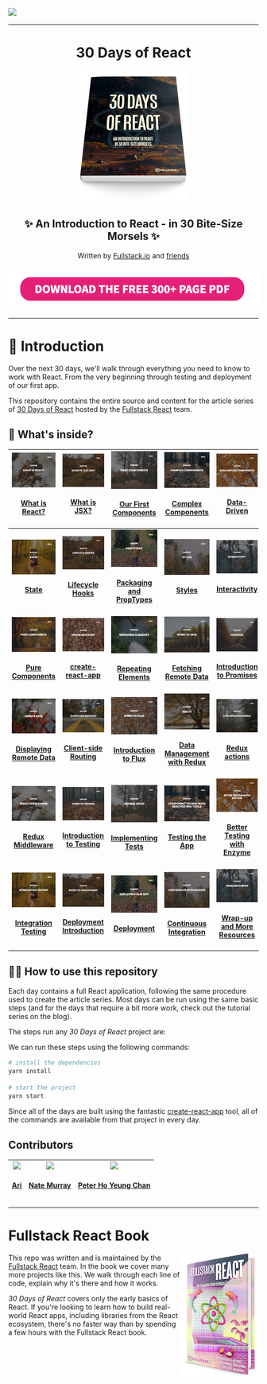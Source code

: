 ![](https://www.fullstackreact.com/assets/images/30days/30-days-of-react-header.jpg)

<hr />
<h1 align="center">
  30 Days of React
</h1>
<p align="center">
<img src="./images/readme/30-days-of-react-book-cover-2-as-book-220.png"/>
</p>
<h2 align="center">
  ✨ An Introduction to React - <b>in 30 Bite-Size Morsels</b> ✨
</h2>
<p align="center">
Written by <a href="https://fullstack.io">Fullstack.io</a> and <a href="#contributors">friends</a>
</p>
<p align="center">
<a href="https://app.monstercampaigns.com/c/opsh28ygz42xhvtlq4vd/">
<img src="./images/readme/download-the-pdf-button.png"/>
</a>
</p>
<hr />

# 🚀 Introduction

Over the next 30 days, we'll walk through everything you need to know to work with React. From the very beginning through testing and deployment of our first app.

This repository contains the entire source and content for the article series of [30 Days of React](https://www.fullstackreact.com/30-days-of-react) hosted by the [Fullstack React](https://www.fullstackreact.com/) team.

## 👀 What's inside?

<!-- prettier-ignore -->
| <a href='./day-01'><img src='./day-01/cover.jpg' width='140px;' /></a><h4 align='center'><a href='./day-01'>What is React?</a><h4> | <a href='./day-02'><img src='./day-02/cover.jpg' width='140px;' /></a><h4 align='center'><a href='./day-02'>What is JSX?</a><h4> | <a href='./day-03'><img src='./day-03/cover.jpg' width='140px;' /></a><h4 align='center'><a href='./day-03'>Our First Components</a><h4> | <a href='./day-04'><img src='./day-04/cover.jpg' width='140px;' /></a><h4 align='center'><a href='./day-04'>Complex Components</a><h4> | <a href='./day-05'><img src='./day-05/cover.jpg' width='140px;' /></a><h4 align='center'><a href='./day-05'>Data-Driven</a><h4> |
| :---: | :---: | :---: | :---: | :---: |
| <a href='./day-06'><img src='./day-06/cover.jpg' width='140px;' /></a><h4 align='center'><a href='./day-06'>State</a><h4> | <a href='./day-07'><img src='./day-07/cover.jpg' width='140px;' /></a><h4 align='center'><a href='./day-07'>Lifecycle Hooks</a><h4> | <a href='./day-08'><img src='./day-08/cover.jpg' width='140px;' /></a><h4 align='center'><a href='./day-08'>Packaging and PropTypes</a><h4> | <a href='./day-09'><img src='./day-09/cover.jpg' width='140px;' /></a><h4 align='center'><a href='./day-09'>Styles</a><h4> | <a href='./day-10'><img src='./day-10/cover.jpg' width='140px;' /></a><h4 align='center'><a href='./day-10'>Interactivity</a><h4> |
| <a href='./day-11'><img src='./day-11/cover.jpg' width='140px;' /></a><h4 align='center'><a href='./day-11'>Pure Components</a><h4> | <a href='./day-12'><img src='./day-12/cover.jpg' width='140px;' /></a><h4 align='center'><a href='./day-12'>create-react-app</a><h4> | <a href='./day-13'><img src='./day-13/cover.jpg' width='140px;' /></a><h4 align='center'><a href='./day-13'>Repeating Elements</a><h4> | <a href='./day-14'><img src='./day-14/cover.jpg' width='140px;' /></a><h4 align='center'><a href='./day-14'>Fetching Remote Data</a><h4> | <a href='./day-15'><img src='./day-15/cover.jpg' width='140px;' /></a><h4 align='center'><a href='./day-15'>Introduction to Promises</a><h4> |
| <a href='./day-16'><img src='./day-16/cover.jpg' width='140px;' /></a><h4 align='center'><a href='./day-16'>Displaying Remote Data</a><h4> | <a href='./day-17'><img src='./day-17/cover.jpg' width='140px;' /></a><h4 align='center'><a href='./day-17'>Client-side Routing</a><h4> | <a href='./day-18'><img src='./day-18/cover.jpg' width='140px;' /></a><h4 align='center'><a href='./day-18'>Introduction to Flux</a><h4> | <a href='./day-19'><img src='./day-19/cover.jpg' width='140px;' /></a><h4 align='center'><a href='./day-19'>Data Management with Redux</a><h4> | <a href='./day-20'><img src='./day-20/cover.jpg' width='140px;' /></a><h4 align='center'><a href='./day-20'>Redux actions</a><h4> |
| <a href='./day-21'><img src='./day-21/cover.jpg' width='140px;' /></a><h4 align='center'><a href='./day-21'>Redux Middleware</a><h4> | <a href='./day-22'><img src='./day-22/cover.jpg' width='140px;' /></a><h4 align='center'><a href='./day-22'>Introduction to Testing</a><h4> | <a href='./day-23'><img src='./day-23/cover.jpg' width='140px;' /></a><h4 align='center'><a href='./day-23'>Implementing Tests</a><h4> | <a href='./day-24'><img src='./day-24/cover.jpg' width='140px;' /></a><h4 align='center'><a href='./day-24'>Testing the App</a><h4> | <a href='./day-25'><img src='./day-25/cover.jpg' width='140px;' /></a><h4 align='center'><a href='./day-25'>Better Testing with Enzyme</a><h4> |
| <a href='./day-26'><img src='./day-26/cover.jpg' width='140px;' /></a><h4 align='center'><a href='./day-26'>Integration Testing</a><h4> | <a href='./day-27'><img src='./day-27/cover.jpg' width='140px;' /></a><h4 align='center'><a href='./day-27'>Deployment Introduction</a><h4> | <a href='./day-28'><img src='./day-28/cover.jpg' width='140px;' /></a><h4 align='center'><a href='./day-28'>Deployment</a><h4> | <a href='./day-29'><img src='./day-29/cover.jpg' width='140px;' /></a><h4 align='center'><a href='./day-29'>Continuous Integration</a><h4> | <a href='./day-30'><img src='./day-30/cover.jpg' width='140px;' /></a><h4 align='center'><a href='./day-30'>Wrap-up and More Resources</a><h4> |

## 👩‍🏫 How to use this repository

Each day contains a full React application, following the same procedure used to create the article series. Most days can be run using the same basic steps (and for the days that require a bit more work, check out the tutorial series on the blog).

The steps run any _30 Days of React_ project are:

We can run these steps using the following commands:

```bash
# install the dependencies
yarn install

# start the project
yarn start
```

Since all of the days are built using the fantastic [create-react-app](https://github.com/facebookincubator/create-react-app) tool, all of the commands are available from that project in every day.

## Contributors

<!-- ALL-CONTRIBUTORS-LIST:START - Do not remove or modify this section -->
<!-- prettier-ignore -->
| <a href='http://willcodeforfoo.com'><img src='https://avatars1.githubusercontent.com/u/529?v=4' width='140px;'/><h4 align='center'><a href='http://willcodeforfoo.com'>Ari</a></h4> | <a href='https://newline.co'><img src='https://avatars2.githubusercontent.com/u/4318?v=4' width='140px;'/><h4 align='center'><a href='https://newline.co'>Nate Murray</a></h4> | <a href='https://codepen.io/PeterHYChan/'><img src='https://avatars3.githubusercontent.com/u/32804449?v=4' width='140px;'/><h4 align='center'><a href='https://codepen.io/PeterHYChan/'>Peter Ho Yeung Chan</a></h4> |
| :---: | :---: | :---: |

<!-- ALL-CONTRIBUTORS-LIST:END -->

---

# Fullstack React Book

<a href="https://fullstackreact.com">
<img align="right" src="images/readme/fullstack-react-hero-book.png" alt="Fullstack React Book" width="155" height="250" />
</a>

This repo was written and is maintained by the [Fullstack React](https://fullstackreact.com) team. In the book we cover many more projects like this. We walk through each line of code, explain why it's there and how it works.

_30 Days of React_ covers only the early basics of React. If you're looking to learn how to build real-world React apps, including libraries from the React ecosystem, there's no faster way than by spending a few hours with the Fullstack React book.

<div style="clear:both"></div>
